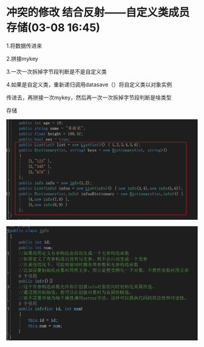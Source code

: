 # 冲突的修改 结合反射——自定义类成员存储(03-08 16:45)

1.将数据传进来

2.拼接mykey

3.一次一次拆掉字节段判断是不是自定义类

4.如果是自定义类，重新递归调用datasave（）将自定义类以对象实例

传进去，再拼接一次mykey，然后再一次一次拆掉字节段判断是啥类型

存储

![725ec324ec0bd922aea19926859e590d.png](image/725ec324ec0bd922aea19926859e590d.png)

![be3c47bbb2d26f040e63b3954c205ff3.png](image/be3c47bbb2d26f040e63b3954c205ff3.png)
